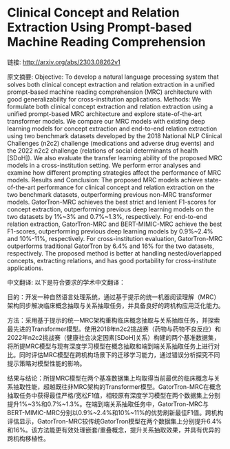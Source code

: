 # Clinical Concept and Relation Extraction Using Prompt-based Machine Reading Comprehension

链接: http://arxiv.org/abs/2303.08262v1

原文摘要:
Objective: To develop a natural language processing system that solves both
clinical concept extraction and relation extraction in a unified prompt-based
machine reading comprehension (MRC) architecture with good generalizability for
cross-institution applications.
  Methods: We formulate both clinical concept extraction and relation
extraction using a unified prompt-based MRC architecture and explore
state-of-the-art transformer models. We compare our MRC models with existing
deep learning models for concept extraction and end-to-end relation extraction
using two benchmark datasets developed by the 2018 National NLP Clinical
Challenges (n2c2) challenge (medications and adverse drug events) and the 2022
n2c2 challenge (relations of social determinants of health [SDoH]). We also
evaluate the transfer learning ability of the proposed MRC models in a
cross-institution setting. We perform error analyses and examine how different
prompting strategies affect the performance of MRC models.
  Results and Conclusion: The proposed MRC models achieve state-of-the-art
performance for clinical concept and relation extraction on the two benchmark
datasets, outperforming previous non-MRC transformer models. GatorTron-MRC
achieves the best strict and lenient F1-scores for concept extraction,
outperforming previous deep learning models on the two datasets by 1%~3% and
0.7%~1.3%, respectively. For end-to-end relation extraction, GatorTron-MRC and
BERT-MIMIC-MRC achieve the best F1-scores, outperforming previous deep learning
models by 0.9%~2.4% and 10%-11%, respectively. For cross-institution
evaluation, GatorTron-MRC outperforms traditional GatorTron by 6.4% and 16% for
the two datasets, respectively. The proposed method is better at handling
nested/overlapped concepts, extracting relations, and has good portability for
cross-institute applications.

中文翻译:
以下是符合要求的学术中文翻译：

目的：开发一种自然语言处理系统，通过基于提示的统一机器阅读理解（MRC）架构同步解决临床概念抽取与关系抽取任务，并具备良好的跨机构应用泛化能力。

方法：采用基于提示的统一MRC架构重构临床概念抽取与关系抽取任务，并探索最先进的Transformer模型。使用2018年n2c2挑战赛（药物与药物不良反应）和2022年n2c2挑战赛（健康社会决定因素[SDoH]关系）构建的两个基准数据集，将所提MRC模型与现有深度学习模型在概念抽取和端到端关系抽取任务上进行对比。同时评估MRC模型在跨机构场景下的迁移学习能力，通过错误分析探究不同提示策略对模型性能的影响。

结果与结论：所提MRC模型在两个基准数据集上均取得当前最优的临床概念与关系抽取性能，超越既往非MRC架构的Transformer模型。GatorTron-MRC在概念抽取任务中获得最佳严格/宽松F1值，相较原有深度学习模型在两个数据集上分别提升1%~3%和0.7%~1.3%。在端到端关系抽取任务中，GatorTron-MRC与BERT-MIMIC-MRC分别以0.9%~2.4%和10%~11%的优势刷新最佳F1值。跨机构评估显示，GatorTron-MRC较传统GatorTron模型在两个数据集上分别提升6.4%和16%。该方法能更有效处理嵌套/重叠概念，提升关系抽取效果，并具有优异的跨机构移植性。


